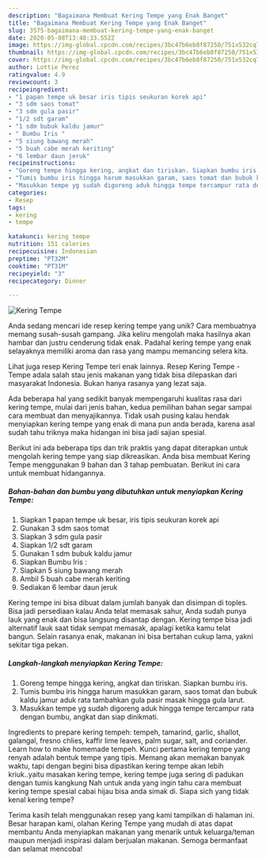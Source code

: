 ```yaml
---
description: "Bagaimana Membuat Kering Tempe yang Enak Banget"
title: "Bagaimana Membuat Kering Tempe yang Enak Banget"
slug: 3575-bagaimana-membuat-kering-tempe-yang-enak-banget
date: 2020-05-08T13:48:33.552Z
image: https://img-global.cpcdn.com/recipes/3bc47b6eb8f87250/751x532cq70/kering-tempe-foto-resep-utama.jpg
thumbnail: https://img-global.cpcdn.com/recipes/3bc47b6eb8f87250/751x532cq70/kering-tempe-foto-resep-utama.jpg
cover: https://img-global.cpcdn.com/recipes/3bc47b6eb8f87250/751x532cq70/kering-tempe-foto-resep-utama.jpg
author: Lottie Perez
ratingvalue: 4.9
reviewcount: 3
recipeingredient:
- "1 papan tempe uk besar iris tipis seukuran korek api"
- "3 sdm saos tomat"
- "3 sdm gula pasir"
- "1/2 sdt garam"
- "1 sdm bubuk kaldu jamur"
- " Bumbu Iris "
- "5 siung bawang merah"
- "5 buah cabe merah keriting"
- "6 lembar daun jeruk"
recipeinstructions:
- "Goreng tempe hingga kering, angkat dan tiriskan. Siapkan bumbu iris."
- "Tumis bumbu iris hingga harum masukkan garam, saos tomat dan bubuk kaldu jamur aduk rata tambahkan gula pasir masak hingga gula larut."
- "Masukkan tempe yg sudah digoreng aduk hingga tempe tercampur rata dengan bumbu, angkat dan siap dinikmati."
categories:
- Resep
tags:
- kering
- tempe

katakunci: kering tempe 
nutrition: 151 calories
recipecuisine: Indonesian
preptime: "PT32M"
cooktime: "PT31M"
recipeyield: "3"
recipecategory: Dinner

---
```



![Kering Tempe](https://img-global.cpcdn.com/recipes/3bc47b6eb8f87250/751x532cq70/kering-tempe-foto-resep-utama.jpg)

Anda sedang mencari ide resep kering tempe yang unik? Cara membuatnya memang susah-susah gampang. Jika keliru mengolah maka hasilnya akan hambar dan justru cenderung tidak enak. Padahal kering tempe yang enak selayaknya memiliki aroma dan rasa yang mampu memancing selera kita.

Lihat juga resep Kering Tempe teri enak lainnya. Resep Kering Tempe - Tempe adala salah stau jenis makanan yang tidak bisa dilepaskan dari masyarakat Indonesia. Bukan hanya rasanya yang lezat saja.

Ada beberapa hal yang sedikit banyak mempengaruhi kualitas rasa dari kering tempe, mulai dari jenis bahan, kedua pemilihan bahan segar sampai cara membuat dan menyajikannya. Tidak usah pusing kalau hendak menyiapkan kering tempe yang enak di mana pun anda berada, karena asal sudah tahu triknya maka hidangan ini bisa jadi sajian spesial.


Berikut ini ada beberapa tips dan trik praktis yang dapat diterapkan untuk mengolah kering tempe yang siap dikreasikan. Anda bisa membuat Kering Tempe menggunakan 9 bahan dan 3 tahap pembuatan. Berikut ini cara untuk membuat hidangannya.

<!--inarticleads1-->

##### Bahan-bahan dan bumbu yang dibutuhkan untuk menyiapkan Kering Tempe:

1. Siapkan 1 papan tempe uk besar, iris tipis seukuran korek api
1. Gunakan 3 sdm saos tomat
1. Siapkan 3 sdm gula pasir
1. Siapkan 1/2 sdt garam
1. Gunakan 1 sdm bubuk kaldu jamur
1. Siapkan  Bumbu Iris :
1. Siapkan 5 siung bawang merah
1. Ambil 5 buah cabe merah keriting
1. Sediakan 6 lembar daun jeruk


Kering tempe ini bisa dibuat dalam jumlah banyak dan disimpan di toples. Bisa jadi persediaan kalau Anda telat memasak sahur, Anda sudah punya lauk yang enak dan bisa langsung disantap dengan. Kering tempe bisa jadi alternatif lauk saat tidak sempat memasak, apalagi ketika kamu telat bangun. Selain rasanya enak, makanan ini bisa bertahan cukup lama, yakni sekitar tiga pekan. 

<!--inarticleads2-->

##### Langkah-langkah menyiapkan Kering Tempe:

1. Goreng tempe hingga kering, angkat dan tiriskan. Siapkan bumbu iris.
1. Tumis bumbu iris hingga harum masukkan garam, saos tomat dan bubuk kaldu jamur aduk rata tambahkan gula pasir masak hingga gula larut.
1. Masukkan tempe yg sudah digoreng aduk hingga tempe tercampur rata dengan bumbu, angkat dan siap dinikmati.


Ingredients to prepare kering tempeh: tempeh, tamarind, garlic, shallot, galangal, fresno chlies, kaffir lime leaves, palm sugar, salt, and coriander. Learn how to make homemade tempeh. Kunci pertama kering tempe yang renyah adalah bentuk tempe yang tipis. Memang akan memakan banyak waktu, tapi dengan begini bisa dipastikan kering tempe akan lebih kriuk..yaitu masakan kering tempe, kering tempe juga sering di padukan dengan tumis kangkung Nah untuk anda yang ingin tahu cara membuat kering tempe spesial cabai hijau bisa anda simak di. Siapa sich yang tidak kenal kering tempe? 

Terima kasih telah menggunakan resep yang kami tampilkan di halaman ini. Besar harapan kami, olahan Kering Tempe yang mudah di atas dapat membantu Anda menyiapkan makanan yang menarik untuk keluarga/teman maupun menjadi inspirasi dalam berjualan makanan. Semoga bermanfaat dan selamat mencoba!
